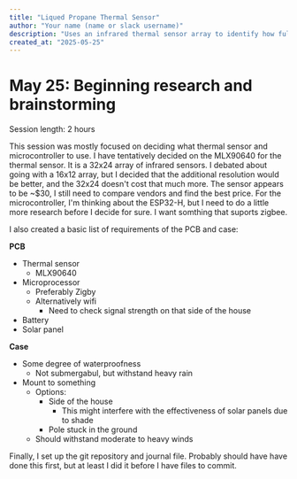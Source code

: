 ```yaml
---
title: "Liqued Propane Thermal Sensor"
author: "Your name (name or slack username)"
description: "Uses an infrared thermal sensor array to identify how full a propane tank is"
created_at: "2025-05-25"
---
```


# May 25: Beginning research and brainstorming
Session length: 2 hours

This session was mostly focused on deciding what thermal sensor and microcontroller to use. I have tentatively decided on the MLX90640 for the thermal sensor. It is a 32x24 array of infrared sensors.
I debated about going with a 16x12 array, but I decided that the additional resolution would be better, and the 32x24 doesn't cost that much more. The sensor appears to be ~$30, I still need to compare vendors and find the best price.
For the microcontroller, I'm thinking about the ESP32-H, but I need to do a little more research before I decide for sure. I want somthing that suports zigbee.

I also created a basic list of requirements of the PCB and case:

**PCB**
+ Thermal sensor
  + MLX90640
+ Microprocessor
  + Preferably Zigby
  + Alternatively wifi
    + Need to check signal strength on that side of the house
+ Battery
+ Solar panel



**Case**
+ Some degree of waterproofness
  + Not submergabul, but withstand heavy rain
+ Mount to something
  + Options:
    + Side of the house
      + This might interfere with the effectiveness of solar panels due to shade
    + Pole stuck in the ground
  + Should withstand moderate to heavy winds

 Finally, I set up the git repository and journal file. Probably should have have done this first, but at least I did it before I have files to commit.
